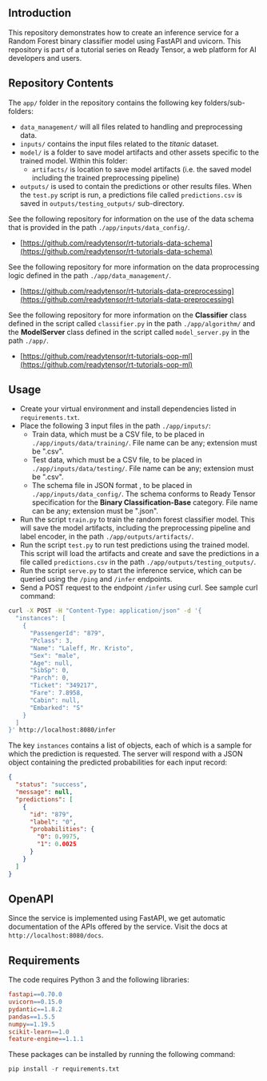 ## Introduction

This repository demonstrates how to create an inference service for a Random Forest binary classifier model using FastAPI and uvicorn. This repository is part of a tutorial series on Ready Tensor, a web platform for AI developers and users.

## Repository Contents

The `app/` folder in the repository contains the following key folders/sub-folders:

- `data_management/` will all files related to handling and preprocessing data.
- `inputs/` contains the input files related to the _titanic_ dataset.
- `model/` is a folder to save model artifacts and other assets specific to the trained model. Within this folder:
  - `artifacts/` is location to save model artifacts (i.e. the saved model including the trained preprocessing pipeline)
- `outputs/` is used to contain the predictions or other results files. When the `test.py` script is run, a predictions file called `predictions.csv` is saved in `outputs/testing_outputs/` sub-directory.

See the following repository for information on the use of the data schema that is provided in the path `./app/inputs/data_config/`.

- [https://github.com/readytensor/rt-tutorials-data-schema](https://github.com/readytensor/rt-tutorials-data-schema)

See the following repository for more information on the data proprocessing logic defined in the path `./app/data_management/`.

- [https://github.com/readytensor/rt-tutorials-data-preprocessing](https://github.com/readytensor/rt-tutorials-data-preprocessing)

See the following repository for more information on the **Classifier** class defined in the script called `classifier.py` in the path `./app/algorithm/` and the **ModelServer** class defined in the script called `model_server.py` in the path `./app/`.

- [https://github.com/readytensor/rt-tutorials-oop-ml](https://github.com/readytensor/rt-tutorials-oop-ml)

## Usage

- Create your virtual environment and install dependencies listed in `requirements.txt`.
- Place the following 3 input files in the path `./app/inputs/`:
  - Train data, which must be a CSV file, to be placed in `./app/inputs/data/training/`. File name can be any; extension must be ".csv".
  - Test data, which must be a CSV file, to be placed in `./app/inputs/data/testing/`. File name can be any; extension must be ".csv".
  - The schema file in JSON format , to be placed in `./app/inputs/data_config/`. The schema conforms to Ready Tensor specification for the **Binary Classification-Base** category. File name can be any; extension must be ".json".
- Run the script `train.py` to train the random forest classifier model. This will save the model artifacts, including the preprocessing pipeline and label encoder, in the path `./app/outputs/artifacts/`.
- Run the script `test.py` to run test predictions using the trained model. This script will load the artifacts and create and save the predictions in a file called `predictions.csv` in the path `./app/outputs/testing_outputs/`.
- Run the script `serve.py` to start the inference service, which can be queried using the `/ping` and `/infer` endpoints.
- Send a POST request to the endpoint `/infer` using curl. See sample curl command:

```bash
curl -X POST -H "Content-Type: application/json" -d '{
  "instances": [
    {
      "PassengerId": "879",
      "Pclass": 3,
      "Name": "Laleff, Mr. Kristo",
      "Sex": "male",
      "Age": null,
      "SibSp": 0,
      "Parch": 0,
      "Ticket": "349217",
      "Fare": 7.8958,
      "Cabin": null,
      "Embarked": "S"
    }
  ]
}' http://localhost:8080/infer
```

The key `instances` contains a list of objects, each of which is a sample for which the prediction is requested. The server will respond with a JSON object containing the predicted probabilities for each input record:

```json
{
  "status": "success",
  "message": null,
  "predictions": [
    {
      "id": "879",
      "label": "0",
      "probabilities": {
        "0": 0.9975,
        "1": 0.0025
      }
    }
  ]
}
```

## OpenAPI

Since the service is implemented using FastAPI, we get automatic documentation of the APIs offered by the service. Visit the docs at `http://localhost:8080/docs`.

## Requirements

The code requires Python 3 and the following libraries:

```makefile
fastapi==0.70.0
uvicorn==0.15.0
pydantic==1.8.2
pandas==1.5.5
numpy==1.19.5
scikit-learn==1.0
feature-engine==1.1.1
```

These packages can be installed by running the following command:

```python
pip install -r requirements.txt
```
